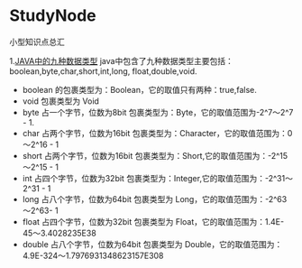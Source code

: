 # StudyNode
小型知识点总汇

1.[JAVA中的九种数据类型]()
java中包含了九种数据类型主要包括：boolean,byte,char,short,int,long, float,double,void.
*	boolean 的包裹类型为：Boolean，它的取值只有两种：true,false.
* void 包裹类型为 Void
*	byte 占一个字节，位数为8bit  包裹类型为：Byte，它的取值范围为-2^7～2^7 - 1.
*	char 占两个字节，位数为16bit 包裹类型为：Character，它的取值范围为：0～2^16 - 1
* short 占两个字节，位数为16bit 包裹类型为：Short,它的取值范围为：-2^15～2^15 - 1
* int 占四个字节，位数为32bit 包裹类型为：Integer,它的取值范围为：-2^31～2^31 - 1
* long 占八个字节，位数为64bit 包裹类型为 Long，它的取值范围为：-2^63～2^63- 1
* float 占四个字节，位数为32bit 包裹类型为 Float，它的取值范围为：1.4E-45～3.4028235E38
* double 占八个字节，位数为64bit 包裹类型为 Double，它的取值范围为：4.9E-324～1.7976931348623157E308
